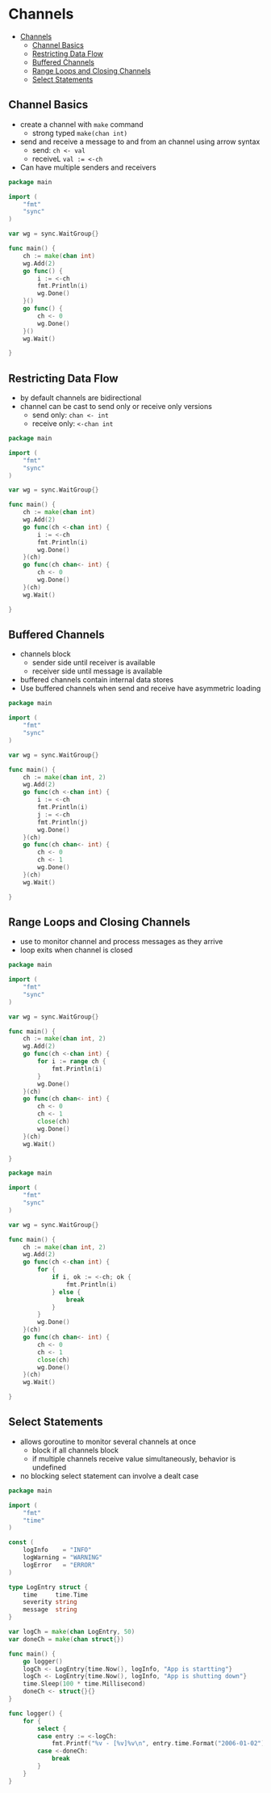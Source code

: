 # Channels
- [Channels](#channels)
  - [Channel Basics](#channel-basics)
  - [Restricting Data Flow](#restricting-data-flow)
  - [Buffered Channels](#buffered-channels)
  - [Range Loops and Closing Channels](#range-loops-and-closing-channels)
  - [Select Statements](#select-statements)

## Channel Basics
- create a channel with `make` command
  - strong typed `make(chan int)`
- send and receive a message to and from an channel using arrow syntax
  - send: `ch <- val`
  - receiveL `val := <-ch`
- Can have multiple senders and receivers
```go
package main

import (
	"fmt"
	"sync"
)

var wg = sync.WaitGroup{}

func main() {
	ch := make(chan int)
	wg.Add(2)
	go func() {
		i := <-ch
		fmt.Println(i)
		wg.Done()
	}()
	go func() {
		ch <- 0
		wg.Done()
	}()
	wg.Wait()

}
```
## Restricting Data Flow
- by default channels are bidirectional
- channel can be cast to send only or receive only versions
  - send only: `chan <- int`
  - receive only: `<-chan int`
```go
package main

import (
	"fmt"
	"sync"
)

var wg = sync.WaitGroup{}

func main() {
	ch := make(chan int)
	wg.Add(2)
	go func(ch <-chan int) {
		i := <-ch
		fmt.Println(i)
		wg.Done()
	}(ch)
	go func(ch chan<- int) {
		ch <- 0
		wg.Done()
	}(ch)
	wg.Wait()

}
```
## Buffered Channels
- channels block 
  - sender side until receiver is available
  - receiver side until message is available
- buffered channels contain internal data stores
- Use buffered channels when send and receive have asymmetric loading

```go
package main

import (
	"fmt"
	"sync"
)

var wg = sync.WaitGroup{}

func main() {
	ch := make(chan int, 2)
	wg.Add(2)
	go func(ch <-chan int) {
		i := <-ch
		fmt.Println(i)
		j := <-ch
		fmt.Println(j)
		wg.Done()
	}(ch)
	go func(ch chan<- int) {
		ch <- 0
		ch <- 1
		wg.Done()
	}(ch)
	wg.Wait()

}
```
## Range Loops and Closing Channels
- use to monitor channel and process messages as they arrive
- loop exits when channel is closed 
```go
package main

import (
	"fmt"
	"sync"
)

var wg = sync.WaitGroup{}

func main() {
	ch := make(chan int, 2)
	wg.Add(2)
	go func(ch <-chan int) {
		for i := range ch {
			fmt.Println(i)
		}
		wg.Done()
	}(ch)
	go func(ch chan<- int) {
		ch <- 0
		ch <- 1
		close(ch)
		wg.Done()
	}(ch)
	wg.Wait()

}
```

```go
package main

import (
	"fmt"
	"sync"
)

var wg = sync.WaitGroup{}

func main() {
	ch := make(chan int, 2)
	wg.Add(2)
	go func(ch <-chan int) {
		for {
			if i, ok := <-ch; ok {
				fmt.Println(i)
			} else {
				break
			}
		}		
		wg.Done()
	}(ch)
	go func(ch chan<- int) {
		ch <- 0
		ch <- 1
		close(ch)
		wg.Done()
	}(ch)
	wg.Wait()

}

```
## Select Statements
- allows goroutine to monitor several channels at once
  - block if all channels block
  - if multiple channels receive value simultaneously, behavior is undefined
- no blocking select statement can involve a dealt case
```go
package main

import (
	"fmt"
	"time"
)

const (
	logInfo    = "INFO"
	logWarning = "WARNING"
	logError   = "ERROR"
)

type LogEntry struct {
	time     time.Time
	severity string
	message  string
}

var logCh = make(chan LogEntry, 50)
var doneCh = make(chan struct{})

func main() {
	go logger()
	logCh <- LogEntry{time.Now(), logInfo, "App is startting"}
	logCh <- LogEntry{time.Now(), logInfo, "App is shutting down"}
	time.Sleep(100 * time.Millisecond)
	doneCh <- struct{}{}
}

func logger() {
	for {
		select {
		case entry := <-logCh:
			fmt.Printf("%v - [%v]%v\n", entry.time.Format("2006-01-02"), entry.severity, entry.message)
		case <-doneCh:
			break
		}
	}
}
```